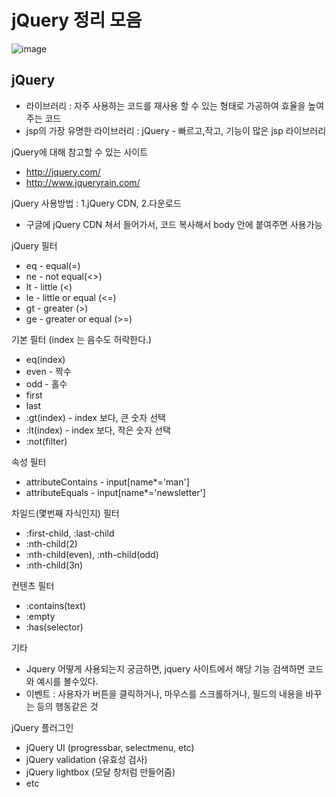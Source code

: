 # jQuery 정리 모음

![image](https://user-images.githubusercontent.com/37132897/158531264-6056a017-1074-470c-8323-4f42ed03284e.png)


## jQuery
- 라이브러리 : 자주 사용하는 코드를 재사용 할 수 있는 형태로 가공하여 효율을 높여주는 코드 
- jsp의 가장 유명한 라이브러리 : jQuery - 빠르고,작고, 기능이 많은 jsp 라이브러리

jQuery에 대해 참고할 수 있는 사이트
- http://jquery.com/
- http://www.jqueryrain.com/

jQuery 사용방법 : 1.jQuery CDN, 2.다운로드
- 구글에 jQuery CDN 쳐서 들어가서, 코드 복사해서 body 안에 붙여주면 사용가능

jQuery 필터
- eq - equal(=)
- ne - not equal(<>)
- lt - little (<)
- le - little or equal (<=)
- gt - greater (>)
- ge - greater or equal (>=)

기본 필터 (index 는 음수도 허락한다.)
- eq(index)
- even - 짝수
- odd - 홀수
- first
- last
- :gt(index) - index 보다, 큰 숫자 선택
- :lt(index) - index 보다, 작은 숫자 선택
- :not(filter)

속성 필터
- attributeContains - input[name*='man']
- attributeEquals - input[name*='newsletter']

차일드(몇번째 자식인지) 필터
- :first-child, :last-child
- :nth-child(2)
- :nth-child(even), :nth-child(odd)
- :nth-child(3n)

컨텐츠 필터
- :contains(text)
- :empty
- :has(selector)

기타
- Jquery 어떻게 사용되는지 궁금하면, jquery 사이트에서 해당 기능 검색하면 코드와 예시를 볼수있다.
- 이벤트 : 사용자가 버튼을 클릭하거나, 마우스를 스크롤하거나, 필드의 내용을 바꾸는 등의 행동같은 것

jQuery 플러그인
- jQuery UI (progressbar, selectmenu, etc)
- jQuery validation (유효성 검사)
- jQuery lightbox (모달 창처럼 만들어줌)
- etc

